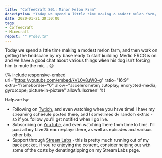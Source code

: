 ```yaml
---
title: "CoffeeCraft S01: Minor Melon Farm"
description: "Today we spend a little time making a modest melon farm, and then work on getting the landscape by my base ready to start building. Medic_FRCG is on and we have a good chat about various things when his dog isn't forcing him to mute the mic&hellip; :smiley:"
date: 2020-01-21 20:30:00
tags:
- CoffeeCraft
- Minecraft
repost: "" #"dev.to"
---
```


Today we spend a little time making a modest melon farm, and then work on getting the landscape by my base ready to start building. Medic_FRCG is on and we have a good chat about various things when his dog isn't forcing him to mute the mic&hellip; :smiley:
<!--more-->

{% include responsive-embed url="https://youtube.com/embed/kVL0v8uW0-g" ratio="16:9" extra='frameborder="0" allow="accelerometer; autoplay; encrypted-media; gyroscope; picture-in-picture" allowfullscreen' %}

Help out by:
 * Following on [Twtich](https://twitch.tv/AnonJr_Live), and even watching when you have time! I have my streaming schedule posted there, and I sometimes do random extras - so if you follow you'll get notified when I go live.
 * Subscribing on [YouTube](http://www.youtube.com/channel/UCXafqhKHbkSUIrq0LAuu0tw), and even watching there from time to time. I'll post all my Live Stream replays there, as well as episodes and various other bits.
 * Support through [Stream Labs](https://streamlabs.com/anonjr_live) - this is pretty much running out of my back pocket. If you're enjoying the content, consider helping out with some of the costs by donating/tipping on my Stream Labs page.